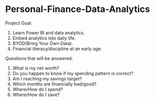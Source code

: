 # Personal-Finance-Data-Analytics

Project Goal:
1. Learn Power BI and data analytics.
2. Embed analytics into daily life.
3. BYOD(Bring Your Own Data).
4. Financial literacy/discipline at an early age.

Questions that will be answered:
1. What is my net worth?
2. Do you happen to know if my spending pattern is correct?
3. Am I reaching my savings target?
4. Which months are financially bad/good?
5. Where/How do I spend?
6. Where/How do I save?
